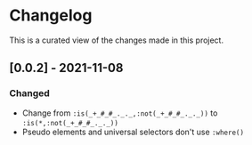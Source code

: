 # Changelog
This is a curated view of the changes made in this project.

## [0.0.2] - 2021-11-08
### Changed
- Change from `:is(_+_#_#_._._,:not(_+_#_#_._._))` to `:is(*,:not(_+_#_#_._._))`
- Pseudo elements and universal selectors don't use `:where()`
